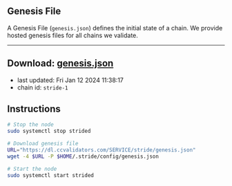 ## Genesis File
A Genesis File (`genesis.json`) defines the initial state of a chain. We provide hosted genesis files for all chains we validate.

---
**Download: [genesis.json](https://dl.ccvalidators.com/SERVICE/stride/genesis.json)**
---

- last updated: Fri Jan 12 2024 11:38:17
- chain id: `stride-1`

## Instructions
```sh
# Stop the node
sudo systemctl stop strided

# Download genesis file
URL="https://dl.ccvalidators.com/SERVICE/stride/genesis.json"
wget -4 $URL -P $HOME/.stride/config/genesis.json

# Start the node
sudo systemctl start strided
```
